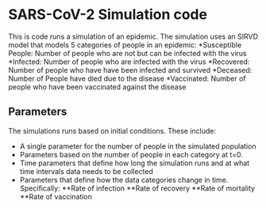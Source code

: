 # SARS-CoV-2 Simulation code
This is code runs a simulation of an epidemic. The simulation uses an SIRVD model that models 5 categories of people in an epidemic:
*Susceptible People: Number of people who are not but can be infected with the virus 
*Infected: Number of people who are infected with the virus
*Recovered: Number of people who have have been infected and survived
*Deceased: Number of People have died due to the disease
*Vaccinated: Number of people who have been vaccinated against the disease
## Parameters
The simulations runs based on initial conditions. These include:
* A single parameter for the number of people in the simulated population
* Parameters based on the number of people in each  category at t=0.
* Time parameters that define how long the simulation runs and at what time intervals data needs to be collected
* Parameters that define how the data categories change in time. Specifically:
**Rate of infection
**Rate of recovery
**Rate of mortality
**Rate of vaccination


